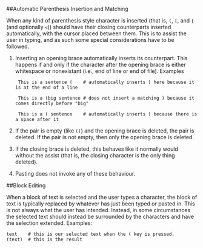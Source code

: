 ##Automatic Parenthesis Insertion and Matching

When any kind of parenthesis style character is inserted (that is, `(`, `[`, and `{` (and optionally `<`)) should have their closing counterparts inserted automatically, with the cursor placed between them. This is to assist the user in typing, and as such some special considerations have to be followed.

1. Inserting an opening brace automatically inserts its counterpart. This happens if and only if the character after the opening brace is either whitespace or nonexistant (i.e., end of line or end of file). Examples

		This is a sentence (	# automatically inserts ) here because it is at the end of a line
	
		This is a (big sentence	# does not insert a matching ) because it comes directly before "big"
	
		This is a ( sentence	# automatically inserts ) because there is a space after it

2. If the pair is empty (like `()`) and the opening brace is deleted, the pair is deleted. If the pair is not empty, then only the opening brace is deleted.

3. If the closing brace is deleted, this behaves like it normally would without the assist (that is, the closing character is the only thing deleted).

4. Pasting does not invoke any of these behaviour.

##Block Editing

When a block of text is selected and the user types a character, the block of text is typically replaced by whatever has just been typed or pasted in. This is not always what the user has intended. Instead, in some circumstances the selected text should instead be surrounded by the characters and have the selection extended. Examples:

    text	# this is our selected text when the ( key is pressed.
    (text)	# this is the result